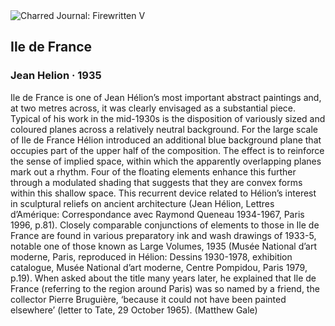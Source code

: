 <div class="artwork-of-the-day">
  <div class="container">
    <div class="img-wrapper">
      <img
        src="https://uploads1.wikiart.org/images/jean-helion/ile-de-france-1935.jpg!Large.jpg"
        alt="Charred Journal: Firewritten V" />
    </div>
    <div class="artwork-detail">
      <div class="artwork-origin"> 
        <h2 class="artwork-name">Ile de France</h2>
        <h3 class="artist">
          Jean Helion
                    ·  1935
        </h3>
      </div>
      <p class="description">
        <span class="artwork-description-text ng-binding" ng-bind-html="viewModel.ArtworkOfTheDay.Description | unsafe">Ile de France is one of Jean Hélion’s most important abstract paintings and, at two metres across, it was clearly envisaged as a substantial piece. Typical of his work in the mid-1930s is the disposition of variously sized and coloured planes across a relatively neutral background. For the large scale of Ile de France Hélion introduced an additional blue background plane that occupies part of the upper half of the composition. The effect is to reinforce the sense of implied space, within which the apparently overlapping planes mark out a rhythm. Four of the floating elements enhance this further through a modulated shading that suggests that they are convex forms within this shallow space. This recurrent device related to Hélion’s interest in sculptural reliefs on ancient architecture (Jean Hélion, Lettres d’Amérique: Correspondance avec Raymond Queneau 1934-1967, Paris 1996, p.81). Closely comparable conjunctions of elements to those in Ile de France are found in various preparatory ink and wash drawings of 1933-5, notable one of those known as Large Volumes, 1935 (Musée National d’art moderne, Paris, reproduced in Hélion: Dessins 1930-1978, exhibition catalogue, Musée National d’art moderne, Centre Pompidou, Paris 1979, p.19). When asked about the title many years later, he explained that Ile de France (referring to the region around Paris) was so named by a friend, the collector Pierre Bruguière, ‘because it could not have been painted elsewhere’ (letter to Tate, 29 October 1965). (Matthew Gale)</span>
                        <div class="text-shadow-container" ng-show="showShadow" style=""></div>
      </p>
    </div>
  </div>

</div>
